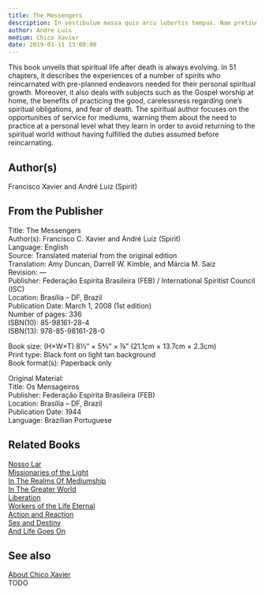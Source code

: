 ```yaml
---
title: The Messengers
description: In vestibulum massa quis arcu lobortis tempus. Nam pretium arcu in odio vulputate luctus.
author: Andre Luis
medium: Chico Xavier
date: 2019-01-11 13:00:00
---
```


This book unveils that spiritual life after death is always evolving. In 51 chapters, it describes the experiences of a number of spirits who reincarnated with pre-planned endeavors needed for their personal spiritual growth. Moreover, it also deals with subjects such as the Gospel worship at home, the benefits of practicing the good, carelessness regarding one’s spiritual obligations, and fear of death. The spiritual author focuses on the opportunities of service for mediums, warning them about the need to practice at a personal level what they learn in order to avoid returning to the spiritual world without having fulfilled the duties assumed before reincarnating.

## Author(s)
Francisco Xavier and André Luiz (Spirit)

## From the Publisher
Title: 	The Messengers  
Author(s): 	Francisco C. Xavier and André Luiz (Spirit)  
Language: 	English  
Source: 	Translated material from the original edition  
Translation: 	Amy Duncan, Darrell W. Kimble, and Márcia M. Saiz  
Revision: 	—  
Publisher: 	Federação Espírita Brasileira (FEB) / International Spiritist Council (ISC)  
Location: 	Brasília – DF, Brazil  
Publication Date: 	March 1, 2008 (1st edition)  
Number of pages: 	336  
ISBN(10): 	85-98161-28-4  
ISBN(13): 	978-85-98161-28-0  
  
Book size: (H×W×T) 	8⅓” × 5⅘” × ⅞” (21.1cm × 13.7cm × 2.3cm)  
Print type: 	Black font on light tan background  
Book format(s): 	Paperback only  
  
Original Material: 	  
Title: 	Os Mensageiros  
Publisher: 	Federação Espírita Brasileira (FEB)  
Location: 	Brasília – DF, Brazil  
Publication Date: 	1944  
Language: 	Brazilian Portuguese  

## Related Books
[Nosso Lar](nosso-lar)  
[Missionaries of the Light](missionaries-of-the-light)  
[In The Realms Of Mediumship](in-the-realms-of-mediumship)  
[In The Greater World](in-the-greater-world)  
[Liberation](liberation)  
[Workers of the Life Eternal](workers-of-the-life-eternal)  
[Action and Reaction](action-and-reaction)  
[Sex and Destiny](sex-and-destiny)  
[And Life Goes On](and-life-goes-on)  

## See also
[About Chico Xavier](/profile/chico-xavier)  
TODO


